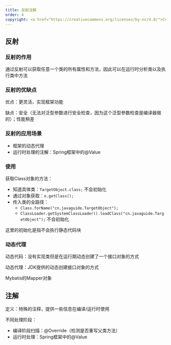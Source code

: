 ```yaml
---
title: 反射注解
order: 4
copyright: <a href="https://creativecommons.org/licenses/by-nc/4.0/">CC BY-NC 4.0协议</a>
---
```


## 反射

### 反射的作用

通过反射可以获取任意一个类的所有属性和方法，因此可以在运行时分析类以及执行类中方法

### 反射的优缺点

优点：更灵活，实现框架功能

缺点：安全（无法对泛型参数进行安全检查，因为这个泛型参数检查是编译器做的）；性能稍差

### 反射的应用场景

- 框架的动态代理
- 运行时处理的注解：Spring框架中的@Value

### 使用

获取Class对象的方法：

- 知道具体类：`TargetObject.class;` 不会初始化
- 通过对象获取：`o.getClass();`
- 传入类的全路径：
  - `Class.forName("cn.javaguide.TargetObject");`
  - `ClassLoader.getSystemClassLoader().loadClass("cn.javaguide.TargetObject");` 不会初始化

这里的初始化是指不会执行静态代码块



### 动态代理

动态代码：没有实现类但是在运行期动态创建了一个接口对象的方式

动态代理：JDK提供的动态创建接口对象的方式

Mybatis的Mapper对象

## 注解

定义：特殊的注释，提供一些信息在编译/运行时使用

不同处理阶段：

- 编译阶段扫描：@Override（检测是否重写父类方法）
- 运行时处理：Spring框架中的@Value

